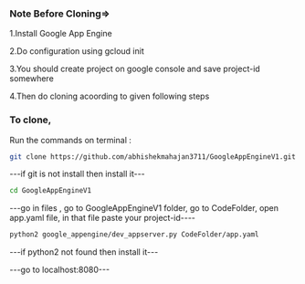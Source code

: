### Note Before Cloning=>
1.Install Google App Engine 

2.Do configuration using gcloud init

3.You should create project on google console and save project-id somewhere

4.Then do cloning acoording to given following steps



### To clone,
Run the commands on terminal :

```bash
git clone https://github.com/abhishekmahajan3711/GoogleAppEngineV1.git
```

---if git is not install then install it---

```bash
cd GoogleAppEngineV1
```

---go in files , go to GoogleAppEngineV1 folder, go to CodeFolder, open app.yaml file, in that file paste your project-id----

```bash
python2 google_appengine/dev_appserver.py CodeFolder/app.yaml
```

---if python2 not found then install it---

---go to localhost:8080---



































